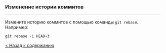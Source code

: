 ### Изменение истории коммитов
***
Измените историю коммитов с помощью команды `git rebase`. Например:
~~~bash=
git rebase -i HEAD~3
~~~
[< Назад к содержанию](./readme.md)